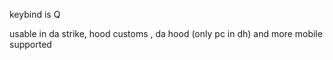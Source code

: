 keybind is Q

   usable in da strike, hood customs , da hood (only pc in dh) and more
   mobile supported

   
